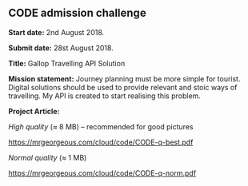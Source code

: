 
## CODE admission challenge

**Start date:** 2nd August 2018.

**Submit date:** 28st August 2018.

**Title:** Gallop Travelling API Solution

**Mission statement:** Journey planning must be more simple for tourist. Digital solutions should be used to provide relevant and stoic ways of travelling. My API is created to start realising this problem.

**Project Article:**

*High quality* (≈ 8 MB) – recommended for good pictures

https://mrgeorgeous.com/cloud/code/CODE-q-best.pdf

*Normal quality* (≈ 1 MB)

https://mrgeorgeous.com/cloud/code/CODE-q-norm.pdf



